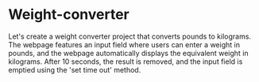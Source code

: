 # Weight-converter
Let's create a weight converter project that converts pounds to kilograms. The webpage features an input field where users can enter a weight in pounds, and the webpage automatically displays the equivalent weight in kilograms. After 10 seconds, the result is removed, and the input field is emptied using the 'set time out' method. 
